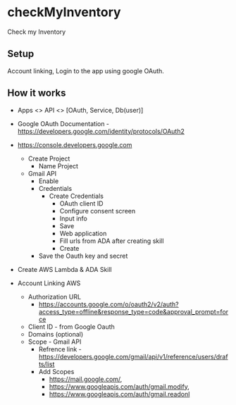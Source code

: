 # checkMyInventory
Check my Inventory 

## Setup 

Account linking, Login to the app using google OAuth. 

## How it works 
- Apps <> API <> [OAuth, Service, Db(user)]

- Google OAuth Documentation - https://developers.google.com/identity/protocols/OAuth2

- https://console.developers.google.com
    - Create Project 
        - Name Project
    - Gmail API
        - Enable
        - Credentials 
            - Create Credentials
                - OAuth client ID
                - Configure consent screen
                - Input info
                - Save
                - Web application
                - Fill urls from ADA after creating skill
                - Create
        - Save the Oauth key and secret
- Create AWS Lambda & ADA Skill
- Account Linking AWS
    - Authorization URL
        - https://accounts.google.com/o/oauth2/v2/auth?access_type=offline&response_type=code&approval_prompt=force
    - Client ID - from Google Oauth
    - Domains (optional)
    - Scope - Gmail API 
        - Refrence link - https://developers.google.com/gmail/api/v1/reference/users/drafts/list
        - Add Scopes 
            - https://mail.google.com/,
            - https://www.googleapis.com/auth/gmail.modify,
            - https://www.googleapis.com/auth/gmail.readonl